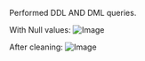 
Performed DDL AND DML queries.


With Null values:
![Image](https://github.com/user-attachments/assets/0e8e12df-df13-45e8-911f-68ddf5c46cf2)


After cleaning:
![Image](https://github.com/user-attachments/assets/cd06558a-68e1-4643-a448-9f4378a84c1f)
